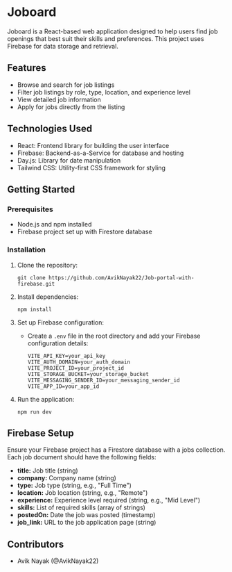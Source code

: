 # Joboard

Joboard is a React-based web application designed to help users find job openings that best suit their skills and preferences. This project uses Firebase for data storage and retrieval.

## Features

- Browse and search for job listings
- Filter job listings by role, type, location, and experience level
- View detailed job information
- Apply for jobs directly from the listing

## Technologies Used

- React: Frontend library for building the user interface
- Firebase: Backend-as-a-Service for database and hosting
- Day.js: Library for date manipulation
- Tailwind CSS: Utility-first CSS framework for styling

## Getting Started

### Prerequisites

- Node.js and npm installed
- Firebase project set up with Firestore database
  
### Installation

1. Clone the repository:
   
   ```
   git clone https://github.com/AvikNayak22/Job-portal-with-firebase.git
   ```
2. Install dependencies:
   
   ```
   npm install
   ```
3. Set up Firebase configuration:
   - Create a `.env` file in the root directory and add your Firebase configuration details:
     
     ```
     VITE_API_KEY=your_api_key
     VITE_AUTH_DOMAIN=your_auth_domain
     VITE_PROJECT_ID=your_project_id
     VITE_STORAGE_BUCKET=your_storage_bucket
     VITE_MESSAGING_SENDER_ID=your_messaging_sender_id
     VITE_APP_ID=your_app_id
     ```
4. Run the application:
   
   ```
   npm run dev
   ```

## Firebase Setup
Ensure your Firebase project has a Firestore database with a jobs collection. Each job document should have the following fields:

- **title:** Job title (string)
- **company:** Company name (string)
- **type:** Job type (string, e.g., "Full Time")
- **location:** Job location (string, e.g., "Remote")
- **experience:** Experience level required (string, e.g., "Mid Level")
- **skills:** List of required skills (array of strings)
- **postedOn:** Date the job was posted (timestamp)
- **job_link:** URL to the job application page (string)

## Contributors
  - Avik Nayak (@AvikNayak22)

